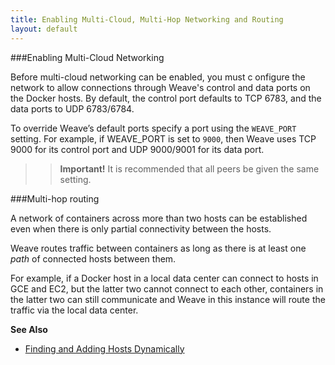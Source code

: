 ```yaml
---
title: Enabling Multi-Cloud, Multi-Hop Networking and Routing
layout: default
---
```



###Enabling Multi-Cloud Networking

Before multi-cloud networking can be enabled, you must c
onfigure the network to allow connections through Weave's 
control and data ports on the Docker hosts. By default, the 
control port defaults to TCP 6783, and the data ports to 
UDP 6783/6784. 

To override Weave’s default ports specify a port using 
the `WEAVE_PORT` setting. For example, if WEAVE_PORT is 
set to `9000`, then Weave uses TCP 9000 for its control 
port and UDP 9000/9001 for its data port. 

>>**Important!** It is recommended that all peers be given 
the same setting.


###Multi-hop routing

A network of containers across more than two hosts can be 
established even when there is only partial connectivity 
between the hosts. 

Weave routes traffic between containers as long as 
there is at least one *path* of connected hosts 
between them.

For example, if a Docker host in a local data center can 
connect to hosts in GCE and EC2, but the latter two cannot 
connect to each other, containers in the latter two can 
still communicate and Weave in this instance will route the 
traffic via the local data center.

**See Also** 

 * [Finding and Adding Hosts Dynamically](/site/using-weave/finding-adding-hosts-dynamically.md)


